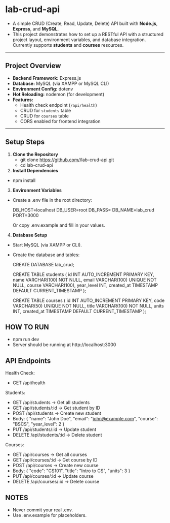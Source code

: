 # lab-crud-api

- A simple CRUD (Create, Read, Update, Delete) API built with **Node.js**, **Express**, and **MySQL**.  
- This project demonstrates how to set up a RESTful API with a structured project layout, environment variables, and database integration.  
Currently supports **students** and **courses** resources.

---

## Project Overview
- **Backend Framework:** Express.js  
- **Database:** MySQL (via XAMPP or MySQL CLI)  
- **Environment Config:** dotenv  
- **Hot Reloading:** nodemon (for development)  
- **Features:**
  - Health check endpoint (`/api/health`)
  - CRUD for `students` table
  - CRUD for `courses` table
  - CORS enabled for frontend integration

---

## Setup Steps

1. **Clone the Repository**
   - git clone https://github.com/<your-username>/lab-crud-api.git
   - cd lab-crud-api
2. **Install Dependencies**
  - npm install
3. **Environment Variables**
  - Create a .env file in the root directory:
    
    DB_HOST=localhost
    DB_USER=root
    DB_PASS=
    DB_NAME=lab_crud
    PORT=3000
  
    Or copy .env.example and fill in your values.

4. **Database Setup**
- Start MySQL (via XAMPP or CLI).
- Create the database and tables:

  CREATE DATABASE lab_crud;
  
  CREATE TABLE students (
    id INT AUTO_INCREMENT PRIMARY KEY,
    name VARCHAR(100) NOT NULL,
    email VARCHAR(100) UNIQUE NOT NULL,
    course VARCHAR(100),
    year_level INT,
    created_at TIMESTAMP DEFAULT CURRENT_TIMESTAMP
  );
  
  CREATE TABLE courses (
    id INT AUTO_INCREMENT PRIMARY KEY,
    code VARCHAR(50) UNIQUE NOT NULL,
    title VARCHAR(100) NOT NULL,
    units INT,
    created_at TIMESTAMP DEFAULT CURRENT_TIMESTAMP
  );

## HOW TO RUN
 - npm run dev
 - Server should be running at http://localhost:3000

## API Endpoints
Health Check:
  - GET /api/health

Students:
  - GET /api/students → Get all students
  - GET /api/students/:id → Get student by ID
  - POST /api/students → Create new student
  - Body: { "name": "John Doe", "email": "john@example.com", "course": "BSCS", "year_level": 2 }
  - PUT /api/students/:id → Update student
  - DELETE /api/students/:id → Delete student

Courses:
  - GET /api/courses → Get all courses
  - GET /api/courses/:id → Get course by ID
  - POST /api/courses → Create new course
  - Body: { "code": "CS101", "title": "Intro to CS", "units": 3 }
  - PUT /api/courses/:id → Update course
  - DELETE /api/courses/:id → Delete course

## NOTES
- Never commit your real .env.
- Use .env.example for placeholders.
